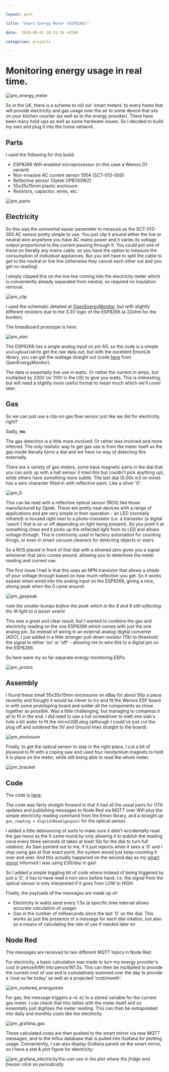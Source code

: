 ```yaml
---

layout: post

title: "Smart Energy Meter (ESP8266)"

date:  2020-09-01 20:31:36 +0100

categories: projects

---
```


# Monitoring energy usage in real time.

![pm_energy_meter](/image/pm_header.jpg)

So in the UK, there is a scheme to roll out 'smart meters' to every home that will provide electricity and gas usage over the air to some device that sits on your kitchen counter (as well as to the energy provider). There have been many hold-ups as well as some hardware issues. So I decided to build my own and plug it into the home network.



## Parts

I used the following for this build:

- ESP8266 Wifi-enabled microprocessor (in this case a Wemos D1 variant)
- Non-invasive AC current sensor 100A (SCT-013-000)
- Reflective sensor (Optek OPB743WZ)
- 55x35x15mm plastic enclosure
- Resistors, capacitor, wires, etc.

![pm_parts](/images/pm_parts.jpg)



## Electricity



So this was the somewhat easier parameter to measure as the SCT-013-000 AC sensor pretty simple to use. You just clip it around either the live or neutral wire anywhere you have AC mains power and it varies its voltage output proportional to the current passing through it. You could put one of these on literally any mains cable, so you have the option to measure the consumption of _individual_ appliances. But you will have to split the cable to get to the neutral _or_ live line (otherwise they cancel each other out and you get no reading).

I simply clipped this on the live line coming into the electricity meter which is conveniently already separated from neutral, so required no insulation removal.

![pm_clip](/images/pm_clip.jpg)

I used the schematic detailed at [OpenEnergyMonitor](https://learn.openenergymonitor.org/electricity-monitoring/ct-sensors/how-to-build-an-arduino-energy-monitor-measuring-current-only), but with slightly different resistors due to the 3.3V logic of the ESP8266 (a 22ohm for the burden).

The breadboard prototype is here:

![pm_elec](/images/pm_elec.jpg)

The ESP8266 has a single analog input on pin A0, so the code is a simple `analogRead(A0)`to get the raw data out, but with the excellent EmonLib library, you can get the wattage straight out (code [here](https://github.com/openenergymonitor/EmonLib/blob/master/examples/current_only/current_only.ino) from OpenEnergyMonitor).

The data is essentially live use in watts. Or rather the current in amps, but multiplied by 230V (or 110V in the US) to give you watts. This is interesting, but will need a slightly more useful format to mean much which we'll cover later.



## Gas

So we can just use a clip-on gas flow sensor just like we did for electricity, right? 

Sadly, **no**.

The gas detection is a little more involved. Or rather less involved and more inferred. The only realistic way to get gas use is from the meter itself as the gas inside literally turns a dial and we have no way of detecting this externally.

There are a variety of gas meters, some have magnetic parts in the dial that you can pick up with a hall sensor (I tried this but couldn't pick anything up), while others have something more subtle. The last dial (0.00x m3 on mine) has a zero character filled in with reflective paint. Like a silver '0'. 

![pm_0](/images/pm_silver0.jpg)

This can be read with a reflective optical sensor (ROS) like those manufactured by Optek. These are pretty neat devices with a range of applications and are very simple in their operation - an LED (normally infrared) is housed right next to a photo-transistor (i.e. a transistor [a digital 'swich'] that is on or off depending on light being present). So you point it at something close and it picks up the reflected light from its LED and allows voltage through. This is commonly used in factory automation for counting things, or even in smart vacuum cleaners for detecting objects or stairs.

So a ROS placed in front of that dial with a silvered zero gives you a signal whenever that zero comes around, allowing you to determine the meter reading and current use.

The first issue I had is that this uses an NPN transistor that allows a _shade_ of your voltage through based on how much reflection you get. So it works easiest when wired into the analog input on the ESP8266, giving a nice, strong peak when the 0 came around:

![pm_gaspeak](/images/pm_gaspeak.jpg)

_note the smaller bumps before the peak which is the 8 and 9 still reflecting the IR light to a lesser extent_

This was a great and clear result, but I wanted to combine the gas and electricity reading on the one ESP8266 which comes with just the one analog pin. So instead of wiring in an external analog-digital converter (ADC), I just added in a little stronger pull-down resistor (11k) to threshold the signal to either 'on' or 'off' - allowing me to wire this to a digital pin on the ESP8266. 

So here were my so far separate energy monitoring ESPs:

![pm_protos](/images/pm_protos.jpg)



## Assembly

I found these small 55x35x15mm enclosures on eBay for about 50p a piece recently and thought it would be clever to try and fit the Wemos ESP board in with some prototyping board and solder all the components as close together as possible. Was a little challenging, but managing to compress it all to fit in the end. I did need to use a hot screwdriver to melt one side's hole a bit wider to fit the microUSB plug (although I could've just cut the plug off and soldered the 5V and Ground lines straight to the board).

![pm_enclosure](/images/pm_enclosure.jpg)

Finally, to get the optical sensor to stay in the right place, I cut a bit of plywood to fit with a coping saw and used four neodymium magnets to hold it in place on the meter, while still being able to read the whole meter.

![pm_bracket](/images/pm_gasbracket.jpg)



## Code

The code is [here](https://github.com/optimalprimate/esp8266-smart-meter/blob/main/ESP8266_PowerMeter.ino).

The code was fairly straight forward in that it had all the usual parts for OTA updates and publishing messages to Node Red via MQTT over Wifi plus the simple electricity reading command from the Emon library, and a straight up `gas_reading = digitalRead(gaspin)` for the optical sensor. 

I added a little debouncing of sorts to make sure it didn't accidentally read the gas twice as the 0 came round by only allowing it to publish the reading once every three seconds (it takes at least 10s for the dial to turn full rotation). As Sam pointed out to me, if it just reports when it sees a '0' and I stop using gas at that exact point, the system would just keep counting it over and over. And this actually happened on the second day as my [smart mirror](https://optimalprimate.github.io/projects/2020/10/01/smart-mirror.html) informed I was using £30/day in gas!

So I added a simple toggling bit of code where instead of being triggered by just a '0', it has to have read a non-zero before hand. I.e. the signal from the optical sensor is only interpreted if it goes from LOW to HIGH.

Finally, the payloads of the messages are made up of:

- Electricity in watts send every 1.5s (a specific time interval allows accurate calculation of usage)
- Gas in the number of milliseconds since the last '0' on the dial. This works as just the presence of a message for each dial rotation, but also as a means of calculating the rate of use if needed later on



## Node Red

The messages are received to two different MQTT topics in Node Red. 

For electricity, a basic calculation was made to turn my energy provider's cost in pence/kWh into pence/W1.5s. This can then be multiplied to provide the current cost of use and is cumulatively summed over the day to provide a 'cost so far today' as well as a projected 'cost/month'.

![pm_nodered_energystats](/images/pm_nodered.jpg)

For gas, the message triggers a `+0.01` to a stored variable for the current gas meter. I can check that this tallies with the meter itself and so essentially just digitises the meter reading. This can then be extrapolated into daily and monthly costs like the electricity.

![pm_grafana_gas](/images/pm_graf2.jpg)

These calculated costs are then pushed to the smart mirror via new MQTT messages, and to the Influx database that is pulled into Grafana for plotting usage. Conveniently, I can also display Grafana panels on the smart mirror, so I have a stat & plot figure for electricity:

![pm_grafana_electricity](/images/pm_graf1.jpg)_You can see in the plot where the fridge and freezer click on periodically._















